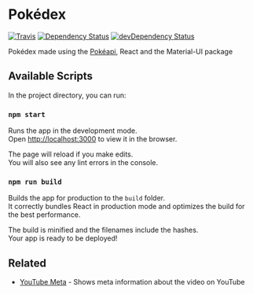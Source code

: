 # Pokédex

[![Travis](https://img.shields.io/travis/alik0211/pokedex/master.svg?style=flat-square)](https://travis-ci.com/alik0211/pokedex)
[![Dependency Status](https://img.shields.io/david/alik0211/pokedex.svg?label=deps&style=flat-square)](https://david-dm.org/alik0211/pokedex)
[![devDependency Status](https://img.shields.io/david/dev/alik0211/pokedex.svg?label=devDeps&style=flat-square)](https://david-dm.org/alik0211/pokedex?type=dev)

Pokédex made using the [Pokéapi](https://pokeapi.co/), React and the Material-UI package

## Available Scripts

In the project directory, you can run:

### `npm start`

Runs the app in the development mode.<br>
Open [http://localhost:3000](http://localhost:3000) to view it in the browser.

The page will reload if you make edits.<br>
You will also see any lint errors in the console.

### `npm run build`

Builds the app for production to the `build` folder.<br>
It correctly bundles React in production mode and optimizes the build for the best performance.

The build is minified and the filenames include the hashes.<br>
Your app is ready to be deployed!

## Related

- [YouTube Meta](https://github.com/alik0211/youtube-meta) - Shows meta information about the video on YouTube
